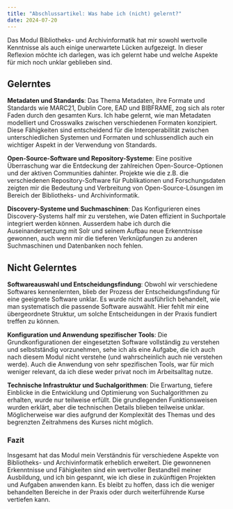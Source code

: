```yaml
---
title: "Abschlussartikel: Was habe ich (nicht) gelernt?"
date: 2024-07-20
---
```


Das Modul Bibliotheks- und Archivinformatik hat mir sowohl wertvolle Kenntnisse als auch einige unerwartete Lücken aufgezeigt. In dieser Reflexion möchte ich darlegen, was ich gelernt habe und welche Aspekte für mich noch unklar geblieben sind.

## Gelerntes

**Metadaten und Standards**:
Das Thema Metadaten, ihre Formate und Standards wie MARC21, Dublin Core, EAD und BIBFRAME, zog sich als roter Faden durch den gesamten Kurs. Ich habe gelernt, wie man Metadaten modelliert und Crosswalks zwischen verschiedenen Formaten konzipiert. Diese Fähigkeiten sind entscheidend für die Interoperabilität zwischen unterschiedlichen Systemen und Formaten und schlussendlich auch ein wichtiger Aspekt in der Verwendung von Standards.

**Open-Source-Software und Repository-Systeme**:
Eine positive Überraschung war die Entdeckung der zahlreichen Open-Source-Optionen und der aktiven Communities dahinter. Projekte wie die z.B. die verschiedenen Repository-Software für Publikationen und Forschungsdaten zeigten mir die Bedeutung und Verbreitung von Open-Source-Lösungen im Bereich der Bibliotheks- und Archivinformatik.

**Discovery-Systeme und Suchmaschinen**:
Das Konfigurieren eines Discovery-Systems half mir zu verstehen, wie Daten effizient in Suchportale integriert werden können. Ausserdem habe ich durch die Auseinandersetzung mit Solr und seinem Aufbau neue Erkenntnisse gewonnen, auch wenn mir die tieferen Verknüpfungen zu anderen Suchmaschinen und Datenbanken noch fehlen.


## Nicht Gelerntes

**Softwareauswahl und Entscheidungsfindung**:
Obwohl wir verschiedene Softwares kennenlernten, blieb der Prozess der Entscheidungsfindung für eine geeignete Software unklar. Es wurde nicht ausführlich behandelt, wie man systematisch die passende Software auswählt. Hier fehlt mir eine übergeordnete Struktur, um solche Entscheidungen in der Praxis fundiert treffen zu können.

**Konfiguration und Anwendung spezifischer Tools**:
Die Grundkonfigurationen der eingesetzten Software vollständig zu verstehen und selbstständig vorzunehmen, sehe ich als eine Aufgabe, die ich auch nach diesem Modul nicht verstehe (und wahrscheinlich auch nie verstehen werde). Auch die Anwendung von sehr spezifischen Tools, war für mich weniger relevant, da ich diese weder privat noch im Arbeitsalltag nutze. 

**Technische Infrastruktur und Suchalgorithmen**:
Die Erwartung, tiefere Einblicke in die Entwicklung und Optimierung von Suchalgorithmen zu erhalten, wurde nur teilweise erfüllt. Die grundlegenden Funktionsweisen wurden erklärt, aber die technischen Details blieben teilweise unklar. Möglicherweise war dies aufgrund der Komplexität des Themas und des begrenzten Zeitrahmens des Kurses nicht möglich.


### Fazit
Insgesamt hat das Modul mein Verständnis für verschiedene Aspekte von Bibliotheks- und Archivinformatik erheblich erweitert. Die gewonnenen Erkenntnisse und Fähigkeiten sind ein wertvoller Bestandteil meiner Ausbildung, und ich bin gespannt, wie ich diese in zukünftigen Projekten und Aufgaben anwenden kann. Es bleibt zu hoffen, dass ich die weniger behandelten Bereiche in der Praxis oder durch weiterführende Kurse vertiefen kann.
